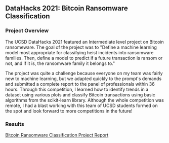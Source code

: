 ## DataHacks 2021: Bitcoin Ransomware Classification

### Project Overview
The UCSD DataHacks 2021 featured an Intermediate level project on Bitcoin ransomeware. The goal of the project was to "Define a machine learning model most appropriate for classifying heist incidents into ransomware families. Then, define a model to predict if a future transaction is ransom or not, and if it is, the ransomware family it belongs to."

The project was quite a challenge because everyone on my team was fairly new to machine learning, but we adapted quickly to the prompt's demands and submitted a complete report to the panel of professionals within 36 hours. Through this competition, I learned how to identify trends in a dataset using various plots and classify Bitcoin transactions using basic algorithms from the scikit-learn library. Although the whole competition was remote, I had a blast working with this team of UCSD students formed on the spot and look forward to more competitions in the future!


### Results

[Bitcoin Ransomware Classification Project Report](pdf/Cryptocurrency_TeamCryptoWall_Report.pdf)

